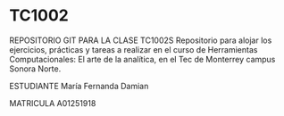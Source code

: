 # TC1002
REPOSITORIO GIT PARA LA CLASE TC1002S
Repositorio para alojar los ejercicios, prácticas y tareas a realizar en el curso de Herramientas Computacionales: El arte de la analítica, en el Tec de Monterrey campus Sonora Norte.

ESTUDIANTE
María Fernanda Damian

MATRICULA
A01251918
